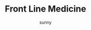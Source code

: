 ---
media: "images/rounds/round_4_2/front_line_medicine.png"
media_type: image
type: art
title: Front Line Medicine
author: [sunny]
desc: A barrel of styptic power is position in a choke point in anticipation of the assault.
---